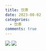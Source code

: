 ```yaml
---
title: 饮茶
date: 2023-08-02
categories:
  - 饮茶
comments: true
---
```


<!-- more -->



<div class="inline-img-2">
    <img class="no-glb" src="https://cdn.jsdelivr.net/gh/yiyifengheju/picbed@main/hc/20230718_20230718_DSCF4799_1.webp">
    <img class="no-glb" src="https://cdn.jsdelivr.net/gh/yiyifengheju/picbed@main/hc/20230718_20230718_DSCF4808.webp">
</div>
